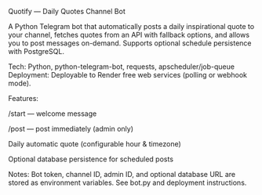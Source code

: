 Quotify — Daily Quotes Channel Bot

A Python Telegram bot that automatically posts a daily inspirational quote to your channel, fetches quotes from an API with fallback options, and allows you to post messages on-demand. Supports optional schedule persistence with PostgreSQL.

Tech: Python, python-telegram-bot, requests, apscheduler/job-queue
Deployment: Deployable to Render free web services (polling or webhook mode).

Features:

/start — welcome message

/post — post immediately (admin only)

Daily automatic quote (configurable hour & timezone)

Optional database persistence for scheduled posts

Notes: Bot token, channel ID, admin ID, and optional database URL are stored as environment variables. See bot.py and deployment instructions.
